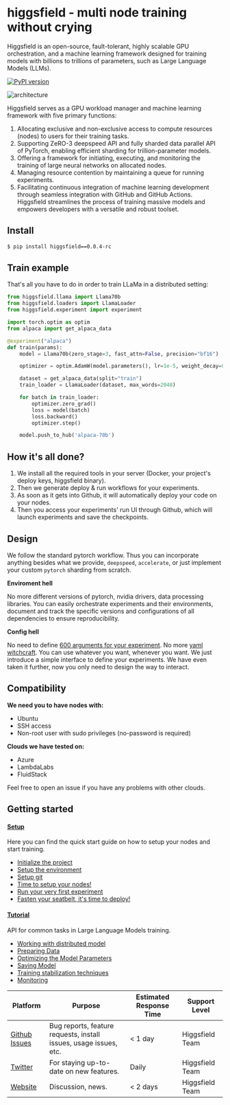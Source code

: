 # higgsfield - multi node training without crying


Higgsfield is an open-source, fault-tolerant, highly scalable GPU orchestration, and a machine learning framework designed for training models with billions to trillions of parameters, such as Large Language Models (LLMs).

[![PyPI version](https://badge.fury.io/py/higgsfield.svg)](https://badge.fury.io/py/higgsfield)

![architecture](https://raw.githubusercontent.com/higgsfield/higgsfield/main/docs/static/architecture.png)

Higgsfield serves as a GPU workload manager and machine learning framework with five primary functions:

1. Allocating exclusive and non-exclusive access to compute resources (nodes) to users for their training tasks.
2. Supporting ZeRO-3 deepspeed API and fully sharded data parallel API of PyTorch, enabling efficient sharding for trillion-parameter models.
3. Offering a framework for initiating, executing, and monitoring the training of large neural networks on allocated nodes.
4. Managing resource contention by maintaining a queue for running experiments.
5. Facilitating continuous integration of machine learning development through seamless integration with GitHub and GitHub Actions.
   Higgsfield streamlines the process of training massive models and empowers developers with a versatile and robust toolset.
## Install

```bash
$ pip install higgsfield==0.0.4-rc
```



## Train example

That's all you have to do in order to train LLaMa in a distributed setting:

```python
from higgsfield.llama import Llama70b
from higgsfield.loaders import LlamaLoader
from higgsfield.experiment import experiment

import torch.optim as optim
from alpaca import get_alpaca_data

@experiment("alpaca")
def train(params):
    model = Llama70b(zero_stage=3, fast_attn=False, precision="bf16")

    optimizer = optim.AdamW(model.parameters(), lr=1e-5, weight_decay=0.0)

    dataset = get_alpaca_data(split="train")
    train_loader = LlamaLoader(dataset, max_words=2048)

    for batch in train_loader:
        optimizer.zero_grad()
        loss = model(batch)
        loss.backward()
        optimizer.step()

    model.push_to_hub('alpaca-70b')
```

## How it's all done?

1. We install all the required tools in your server (Docker, your project's deploy keys, higgsfield binary).
2. Then we generate deploy & run workflows for your experiments.
3. As soon as it gets into Github, it will automatically deploy your code on your nodes.
4. Then you access your experiments' run UI through Github, which will launch experiments and save the checkpoints.

## Design

We follow the standard pytorch workflow. Thus you can incorporate anything besides what we provide, `deepspeed`, `accelerate`, or just implement your custom `pytorch` sharding from scratch.

**Enviroment hell**

No more different versions of pytorch, nvidia drivers, data processing libraries.
You can easily orchestrate experiments and their environments, document and track the specific versions and configurations of all dependencies to ensure reproducibility.

**Config hell**

No need to define [600 arguments for your experiment](https://github.com/huggingface/transformers/blob/aaccf1844eccbb90cc923378e3c37a6b143d03fb/src/transformers/training_args.py#L161). No more [yaml witchcraft](https://hydra.cc/).
You can use whatever you want, whenever you want. We just introduce a simple interface to define your experiments. We have even taken it further, now you only need to design the way to interact.

## Compatibility

**We need you to have nodes with:**

- Ubuntu
- SSH access
- Non-root user with sudo privileges (no-password is required)

**Clouds we have tested on:**

- Azure
- LambdaLabs
- FluidStack

Feel free to open an issue if you have any problems with other clouds.

## Getting started

#### [Setup](./setup.md)

Here you can find the quick start guide on how to setup your nodes and start training.

- [Initialize the project](https://github.com/higgsfield/higgsfield/blob/main/setup.md#initialize-the-project)
- [Setup the environment](https://github.com/higgsfield/higgsfield/blob/main/setup.md#setup-the-environment)
- [Setup git](https://github.com/higgsfield/higgsfield/blob/main/setup.md#setup-git)
- [Time to setup your nodes!](https://github.com/higgsfield/higgsfield/blob/main/setup.md#time-to-setup-your-nodes)
- [Run your very first experiment](https://github.com/higgsfield/higgsfield/blob/main/setup.md#run-your-very-first-experiment)
- [Fasten your seatbelt, it's time to deploy!](https://github.com/higgsfield/higgsfield/blob/main/setup.md#fasten-your-seatbelt-its-time-to-deploy)

#### [Tutorial](./tutorial.md)

API for common tasks in Large Language Models training.

- [Working with distributed model](https://github.com/higgsfield/higgsfield/blob/main/tutorial.md#working-with-distributed-model)
- [Preparing Data](https://github.com/higgsfield/higgsfield/blob/main/tutorial.md#preparing-data)
- [Optimizing the Model Parameters](https://github.com/higgsfield/higgsfield/blob/main/tutorial.md#optimizing-the-model-parameters)
- [Saving Model](https://github.com/higgsfield/higgsfield/blob/main/tutorial.md#saving-model)
- [Training stabilization techniques](https://github.com/higgsfield/higgsfield/blob/main/tutorial.md#training-stabilization-techniques)
- [Monitoring](https://github.com/higgsfield/higgsfield/blob/main/tutorial.md#monitoring)

| Platform                                                          | Purpose                                                           | Estimated Response Time | Support Level   |
| ----------------------------------------------------------------- | ----------------------------------------------------------------- | ----------------------- | --------------- |
| [Github Issues](https://github.com/higgsfield/higgsfield/issues/) | Bug reports, feature requests, install issues, usage issues, etc. | < 1 day                 | Higgsfield Team |
| [Twitter](https://twitter.com/higgsfield_ai/)                     | For staying up-to-date on new features.                           | Daily                   | Higgsfield Team |
| [Website](https://higgsfield.ai/)                                 | Discussion, news.                                                 | < 2 days                | Higgsfield Team |

